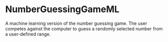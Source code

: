 # NumberGuessingGameML
A machine learning version of the number guessing game. The user competes against the computer to guess a randomly selected number from a user-defined range.
